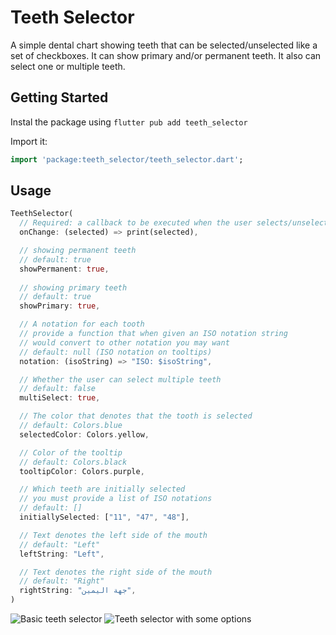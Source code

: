 # Teeth Selector

A simple dental chart showing teeth that can be selected/unselected like a set of checkboxes. It can show primary and/or permanent teeth. It also can select one or multiple teeth.

## Getting Started

Instal the package using `flutter pub add teeth_selector`

Import it:

```dart
import 'package:teeth_selector/teeth_selector.dart';
```

## Usage

```dart
TeethSelector(
  // Required: a callback to be executed when the user selects/unselects a tooth
  onChange: (selected) => print(selected),

  // showing permanent teeth
  // default: true
  showPermanent: true,
  
  // showing primary teeth
  // default: true
  showPrimary: true,

  // A notation for each tooth
  // provide a function that when given an ISO notation string
  // would convert to other notation you may want
  // default: null (ISO notation on tooltips)
  notation: (isoString) => "ISO: $isoString",

  // Whether the user can select multiple teeth
  // default: false
  multiSelect: true,

  // The color that denotes that the tooth is selected
  // default: Colors.blue
  selectedColor: Colors.yellow,

  // Color of the tooltip
  // default: Colors.black
  tooltipColor: Colors.purple,

  // Which teeth are initially selected
  // you must provide a list of ISO notations
  // default: []
  initiallySelected: ["11", "47", "48"],

  // Text denotes the left side of the mouth
  // default: "Left"
  leftString: "Left",

  // Text denotes the right side of the mouth
  // default: "Right"
  rightString: "جهة اليمين",
)
```

![Basic teeth selector](https://media.giphy.com/media/hsyt37quslXsBiXPch/giphy.gif)
![Teeth selector with some options](https://media.giphy.com/media/lwaapkEZp5jZKhjV5e/giphy.gif)